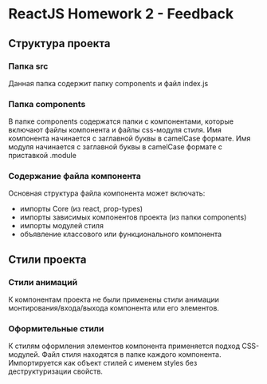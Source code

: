 # ReactJS Homework 2 - Feedback

## Структура проекта

### Папка src

Данная папка содержит папку components и файл index.js

### Папка components

В папке components содержатся папки с компонентами, которые включают файлы компонента и файлы
css-модуля стиля. 
Имя компонента начинается с заглавной буквы в camelCase формате. 
Имя модуля начинается с заглавной буквы в camelCase формате с приставкой .module

### Содержание файла компонента

Основная структура файла компонента может включать:

- импорты Core (из react, prop-types)
- импорты зависимых компонентов проекта (из папки components)
- импорты модулей стиля
- объявление классового или функционального компонента

## Стили проекта

### Стили анимаций

К компонентам проекта не были применены стили анимации монтирования/входа/выхода компонента или его
элементов.

### Оформительные стили

К стилям оформления элементов компонента применяется подход CSS-модулей. Файл стиля находятся в
папке каждого компонента. Импортируется как объект стилей с именем styles без деструктуризации
свойств.
